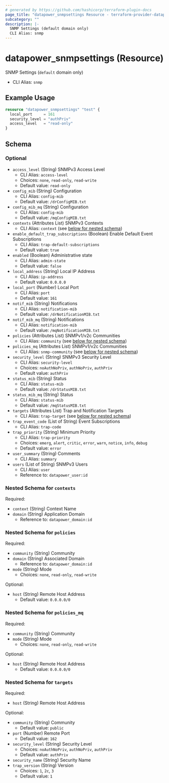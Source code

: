 ```yaml
---
# generated by https://github.com/hashicorp/terraform-plugin-docs
page_title: "datapower_snmpsettings Resource - terraform-provider-datapower"
subcategory: ""
description: |-
  SNMP Settings (default domain only)
  CLI Alias: snmp
---
```


# datapower_snmpsettings (Resource)

SNMP Settings (`default` domain only)
  - CLI Alias: `snmp`

## Example Usage

```terraform
resource "datapower_snmpsettings" "test" {
  local_port     = 161
  security_level = "authPriv"
  access_level   = "read-only"
}
```

<!-- schema generated by tfplugindocs -->
## Schema

### Optional

- `access_level` (String) SNMPv3 Access Level
  - CLI Alias: `access-level`
  - Choices: `none`, `read-only`, `read-write`
  - Default value: `read-only`
- `config_mib` (String) Configuration
  - CLI Alias: `config-mib`
  - Default value: `/drConfigMIB.txt`
- `config_mib_mq` (String) Configuration
  - CLI Alias: `config-mib`
  - Default value: `/mqConfigMIB.txt`
- `contexts` (Attributes List) SNMPv3 Contexts
  - CLI Alias: `context` (see [below for nested schema](#nestedatt--contexts))
- `enable_default_trap_subscriptions` (Boolean) Enable Default Event Subscriptions
  - CLI Alias: `trap-default-subscriptions`
  - Default value: `true`
- `enabled` (Boolean) Administrative state
  - CLI Alias: `admin-state`
  - Default value: `false`
- `local_address` (String) Local IP Address
  - CLI Alias: `ip-address`
  - Default value: `0.0.0.0`
- `local_port` (Number) Local Port
  - CLI Alias: `port`
  - Default value: `161`
- `notif_mib` (String) Notifications
  - CLI Alias: `notification-mib`
  - Default value: `/drNotificationMIB.txt`
- `notif_mib_mq` (String) Notifications
  - CLI Alias: `notification-mib`
  - Default value: `/mqNotificationMIB.txt`
- `policies` (Attributes List) SNMPv1/v2c Communities
  - CLI Alias: `community` (see [below for nested schema](#nestedatt--policies))
- `policies_mq` (Attributes List) SNMPv1/v2c Communities
  - CLI Alias: `snmp-community` (see [below for nested schema](#nestedatt--policies_mq))
- `security_level` (String) SNMPv3 Security Level
  - CLI Alias: `security-level`
  - Choices: `noAuthNoPriv`, `authNoPriv`, `authPriv`
  - Default value: `authPriv`
- `status_mib` (String) Status
  - CLI Alias: `status-mib`
  - Default value: `/drStatusMIB.txt`
- `status_mib_mq` (String) Status
  - CLI Alias: `status-mib`
  - Default value: `/mqStatusMIB.txt`
- `targets` (Attributes List) Trap and Notification Targets
  - CLI Alias: `trap-target` (see [below for nested schema](#nestedatt--targets))
- `trap_event_code` (List of String) Event Subscriptions
  - CLI Alias: `trap-code`
- `trap_priority` (String) Minimum Priority
  - CLI Alias: `trap-priority`
  - Choices: `emerg`, `alert`, `critic`, `error`, `warn`, `notice`, `info`, `debug`
  - Default value: `error`
- `user_summary` (String) Comments
  - CLI Alias: `summary`
- `users` (List of String) SNMPv3 Users
  - CLI Alias: `user`
  - Reference to: `datapower_user:id`

<a id="nestedatt--contexts"></a>
### Nested Schema for `contexts`

Required:

- `context` (String) Context Name
- `domain` (String) Application Domain
  - Reference to: `datapower_domain:id`


<a id="nestedatt--policies"></a>
### Nested Schema for `policies`

Required:

- `community` (String) Community
- `domain` (String) Associated Domain
  - Reference to: `datapower_domain:id`
- `mode` (String) Mode
  - Choices: `none`, `read-only`, `read-write`

Optional:

- `host` (String) Remote Host Address
  - Default value: `0.0.0.0/0`


<a id="nestedatt--policies_mq"></a>
### Nested Schema for `policies_mq`

Required:

- `community` (String) Community
- `mode` (String) Mode
  - Choices: `none`, `read-only`, `read-write`

Optional:

- `host` (String) Remote Host Address
  - Default value: `0.0.0.0/0`


<a id="nestedatt--targets"></a>
### Nested Schema for `targets`

Required:

- `host` (String) Remote Host Address

Optional:

- `community` (String) Community
  - Default value: `public`
- `port` (Number) Remote Port
  - Default value: `162`
- `security_level` (String) Security Level
  - Choices: `noAuthNoPriv`, `authNoPriv`, `authPriv`
  - Default value: `authPriv`
- `security_name` (String) Security Name
- `trap_version` (String) Version
  - Choices: `1`, `2c`, `3`
  - Default value: `1`
